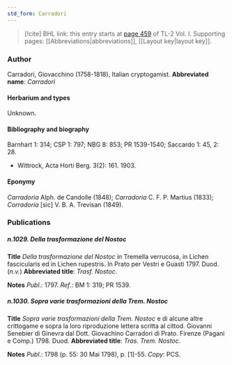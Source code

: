 ```yaml
---
std_form: Carradori
---
```


> [!cite] BHL link: this entry starts at [page 459](https://www.biodiversitylibrary.org/page/33120590) of TL-2 Vol. I.
> Supporting pages: [[Abbreviations|abbreviations]], [[Layout key|layout key]].

### Author

Carradori, Giovacchino (1758-1818), Italian cryptogamist. 
**Abbreviated name**: *Carradori*

#### Herbarium and types

Unknown.

#### Bibliography and biography

Barnhart 1: 314; CSP 1: 797; NBG 8: 853; PR 1539-1540; Saccardo 1: 45, 2: 28.
- Wittrock, Acta Horti Berg. 3(2): 161. 1903.

#### Eponymy

*Carradoria* Alph. de Candolle (1848); *Carradoria* C. F. P. Martius (1833); *Corradoria* \[sic\] V. B. A. Trevisan (1849).

### Publications

##### n.1029. Della trasformazione del Nostoc

**Title**
*Della trasformazione del Nostoc* in Tremella verrucosa, in Lichen fascicularis ed in Lichen rupestris. In Prato per Vestri e Guasti 1797. Duod.(*n.v.*)
**Abbreviated title**: *Trasf. Nostoc*.

**Notes**
*Publ*.: 1797.
*Ref*.: BM 1: 319; PR 1539.

##### n.1030. Sopra varie trasformazioni della Trem. Nostoc

**Title**
*Sopra varie trasformazioni della Trem. Nostoc* e di alcune altre crittogame e sopra la loro riproduzione lettera scritta al cittod. Giovanni Senebier di Ginevra dal Dott. Giovachino Carradori di Prato. Firenze (Pagani e Comp.) 1798. Duod.
**Abbreviated title**: *Tras. Trem. Nostoc*.

**Notes**
*Publ*.: 1798 (p. 55: 30 Mai 1798), p. \[1\]-55. *Copy*: PCS.

